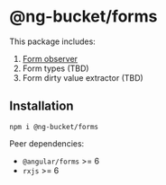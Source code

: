 # @ng-bucket/forms

This package includes:
1. [Form observer](https://github.com/ng-bucket/ng-bucket/blob/master/docs/form-observer.md)
2. Form types (TBD)
3. Form dirty value extractor (TBD)

## Installation

`npm i @ng-bucket/forms`

Peer dependencies:
 * `@angular/forms` >= 6
 * `rxjs` >= 6

